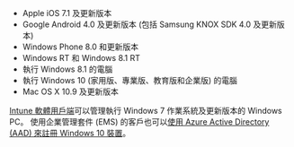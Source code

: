 
  - Apple iOS 7.1 及更新版本
  - Google Android 4.0 及更新版本 (包括 Samsung KNOX SDK 4.0 及更新版本)
  - Windows Phone 8.0 和更新版本
  - Windows RT 和 Windows 8.1 RT
  - 執行 Windows 8.1 的電腦
  - 執行 Windows 10 (家用版、專業版、教育版和企業版) 的電腦
  - Mac OS X 10.9 及更新版本

[Intune 軟體用戶端](/intune/deploy-use/manage-windows-pcs-with-microsoft-intune)可以管理執行 Windows 7 作業系統及更新版本的 Windows PC。 使用企業管理套件 (EMS) 的客戶也可以[使用 Azure Active Directory (AAD) 來註冊 Windows 10 裝置](https://docs.microsoft.com/active-directory/active-directory-azureadjoin-windows10-devices-overview)。


<!--HONumber=Jul16_HO3-->


